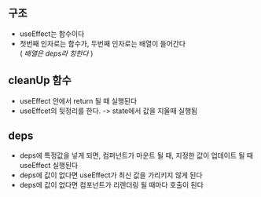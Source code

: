 ## 구조
- useEffect는 함수이다
- 첫번째 인자로는 함수가, 두번째 인자로는 배열이 들어간다<br>( _배열은 deps라 칭한다_ )

## cleanUp 함수
- useEffect 안에서 return 될 때 실행된다
- useEffcet의 뒷정리를 한다. -> state에서 값을 지울때 실행됨

## deps
- deps에 특정값을 넣게 되면, 컴퍼넌트가 마운트 될 때, 지정한 값이 업데이트 될 때 useEffect 실행된다
- deps에 값이 없다면 useEffect가 최신 값을 가리키지 않게 된다
- deps에 값이 없다면 컴포넌트가 리렌더링 될 때마다 호출이 된다
